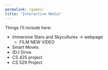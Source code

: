 ```yaml
---
permalink: /games/
title: "Interactive Media"
---
```


Things I'll include here: 
* Immersive Stars and Skycultures -> webpage 
    * FILM NEW VIDEO
* Smart Moves
* (D:) Drive
* CS 425 project
* CS 529 Project